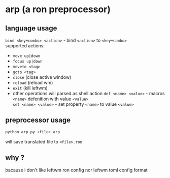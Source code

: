# arp (a ron preprocessor)

## language usage

`bind <key+combo> <action>` - bind `<action>` to `<key+combo>` <br/>
supported actions:
* `move up|down`
* `focus up|down`
* `moveto <tag>`
* `goto <tag>`
* `close` (close active window)
* `reload` (reload wm)
* `exit` (kill leftwm)
* other operations will parsed as shell action
`def <name> <value>` - macros `<name>` defenition with value `<value>` <br/>
`set <name> <value>` - set property `<name>` to value `<value>` <br/>

## preprocessor usage

```sh
python arp.py <file>.arp
```

will save translated file to `<file>.ron`

## why ?

bacause i don't like leftwm ron config nor leftwm toml config format
